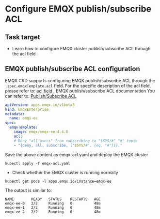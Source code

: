 # Configure EMQX publish/subscribe ACL

## Task target
- Learn how to configure EMQX cluster publish/subscribe ACL through the acl field

## EMQX publish/subscribe ACL configuration

EMQX CRD supports configuring EMQX publish/subscribe ACL through the `.spec.emqxTemplate.acl` field. For the specific description of the acl field, please refer to: [acl field](https://github.com/emqx/emqx-operator/blob/1.2.8/docs/en_US/reference/v1beta3-reference.md#emqxenterprisetemplate) , EMQX publish/subscribe ACL documentation You can refer to: [Publish/Subscribe ACL](https://docs.emqx.com/en/enterprise/v4.4/advanced/acl.html) 

```yaml
apiVersion: apps.emqx.io/v1beta3
kind: EmqxEnterprise
metadata:
  name: emqx-ee
spec:
  emqxTemplate:
    image: emqx/emqx-ee:4.4.8
    acl:
    # Deny "all users" from subscribing to "$SYS/#" "#" topic
    - "{deny, all, subscribe, ["$SYS/#", {eq, "#"}]}."
```

Save the above content as emqx-acl.yaml and deploy the EMQX cluster

```
kubectl apply -f emqx-acl.yaml
```

- Check whether the EMQX cluster is running normally

```
kubectl get pods -l apps.emqx.io/instance=emqx-ee
```

The output is similar to:

```
NAME        READY   STATUS    RESTARTS   AGE
emqx-ee-0   2/2     Running   0          48m
emqx-ee-1   2/2     Running   0          48m
emqx-ee-2   2/2     Running   0          48m
```